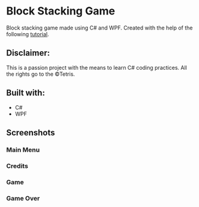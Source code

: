 # Block Stacking Game

Block stacking game made using C# and WPF. Created with the help of the following [tutorial](https://www.youtube.com/watch?v=jcUctrLC-7M&ab_channel=OttoBotCode).

## Disclaimer:
This is a passion project with the means to learn C# coding practices. All the rights go to the &copy;Tetris.

## Built with:
* C#
* WPF

## Screenshots

### Main Menu


### Credits


### Game


### Game Over

